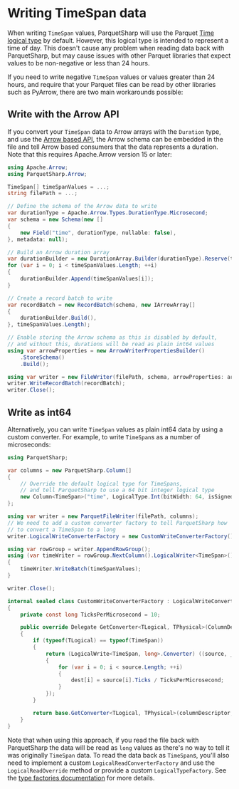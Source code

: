 # Writing TimeSpan data

When writing `TimeSpan` values, ParquetSharp will use the Parquet
[Time logical type](https://github.com/apache/parquet-format/blob/master/LogicalTypes.md#time) by default.
However, this logical type is intended to represent a time of day.
This doesn't cause any problem when reading data back with ParquetSharp,
but may cause issues with other Parquet libraries that expect values to be non-negative or less
than 24 hours.

If you need to write negative `TimeSpan` values or values greater than 24 hours,
and require that your Parquet files can be read by other libraries such as PyArrow,
there are two main workarounds possible:

## Write with the Arrow API

If you convert your `TimeSpan` data to Arrow arrays with the `Duration` type,
and use the [Arrow based API](Arrow.md), the Arrow schema can be embedded
in the file and tell Arrow based consumers that the data represents a duration.
Note that this requires Apache.Arrow version 15 or later:

```c#
using Apache.Arrow;
using ParquetSharp.Arrow;

TimeSpan[] timeSpanValues = ...;
string filePath = ...;

// Define the schema of the Arrow data to write
var durationType = Apache.Arrow.Types.DurationType.Microsecond;
var schema = new Schema(new []
{
    new Field("time", durationType, nullable: false),
}, metadata: null);

// Build an Arrow duration array
var durationBuilder = new DurationArray.Builder(durationType).Reserve(timeSpanValues.Length);
for (var i = 0; i < timeSpanValues.Length; ++i)
{
    durationBuilder.Append(timeSpanValues[i]);
}

// Create a record batch to write
var recordBatch = new RecordBatch(schema, new IArrowArray[]
{
    durationBuilder.Build(),
}, timeSpanValues.Length);

// Enable storing the Arrow schema as this is disabled by default,
// and without this, durations will be read as plain int64 values
using var arrowProperties = new ArrowWriterPropertiesBuilder()
    .StoreSchema()
    .Build();

using var writer = new FileWriter(filePath, schema, arrowProperties: arrowProperties);
writer.WriteRecordBatch(recordBatch);
writer.Close();
```

## Write as int64

Alternatively, you can write `TimeSpan` values as plain int64 data by using
a custom converter. For example, to write `TimeSpan`s as a number of microseconds:

```c#
using ParquetSharp;

var columns = new ParquetSharp.Column[]
{
    // Override the default logical type for TimeSpans,
    // and tell ParquetSharp to use a 64 bit integer logical type
    new Column<TimeSpan>("time", LogicalType.Int(bitWidth: 64, isSigned: true)),
};

using var writer = new ParquetFileWriter(filePath, columns);
// We need to add a custom converter factory to tell ParquetSharp how
// to convert a TimeSpan to a long
writer.LogicalWriteConverterFactory = new CustomWriteConverterFactory();

using var rowGroup = writer.AppendRowGroup();
using (var timeWriter = rowGroup.NextColumn().LogicalWriter<TimeSpan>())
{
    timeWriter.WriteBatch(timeSpanValues);
}

writer.Close();

internal sealed class CustomWriteConverterFactory : LogicalWriteConverterFactory
{
    private const long TicksPerMicrosecond = 10;

    public override Delegate GetConverter<TLogical, TPhysical>(ColumnDescriptor columnDescriptor, ByteBuffer? byteBuffer)
    {
        if (typeof(TLogical) == typeof(TimeSpan))
        {
            return (LogicalWrite<TimeSpan, long>.Converter) ((source, _, dest, _) =>
            {
                for (var i = 0; i < source.Length; ++i)
                {
                    dest[i] = source[i].Ticks / TicksPerMicrosecond;
                }
            });
        }

        return base.GetConverter<TLogical, TPhysical>(columnDescriptor, byteBuffer);
    }
}
```

Note that when using this approach, if you read the file back with
ParquetSharp the data will be read as `long` values as there's no
way to tell it was originally `TimeSpan` data.
To read the data back as `TimeSpan`s, you'll also need to implement
a custom `LogicalReadConverterFactory` and use the `LogicalReadOverride` method
or provide a custom `LogicalTypeFactory`.
See the [type factories documentation](TypeFactories.md) for more details.
